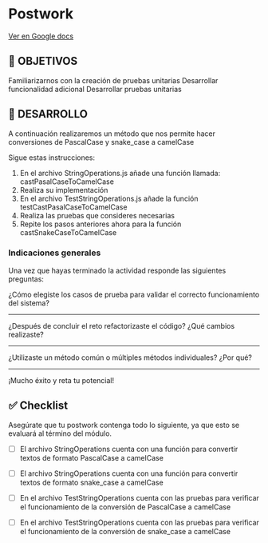 # Postwork

[Ver en Google docs](https://docs.google.com/document/d/1ZwlNDhdgf7YFQYSA6xpMpyRFv_yBPLQnY2CCmy11srY/edit?usp=sharing)


## 🎯 OBJETIVOS

Familiarizarnos con la creación de pruebas unitarias
Desarrollar funcionalidad adicional 
Desarrollar pruebas unitarias

## 🚀 DESARROLLO

A continuación realizaremos un método que nos permite hacer conversiones de PascalCase y snake_case a camelCase

Sigue estas instrucciones:

1. En el archivo StringOperations.js añade una función llamada: castPasalCaseToCamelCase
1. Realiza su implementación
1. En el archivo TestStringOperations.js añade la función testCastPasalCaseToCamelCase
1. Realiza las pruebas que consideres necesarias
1. Repite los pasos anteriores ahora para la función castSnakeCaseToCamelCase

### Indicaciones generales

Una vez que hayas terminado  la actividad responde las siguientes preguntas:

¿Cómo elegiste los casos de prueba para validar el correcto funcionamiento del sistema?
_________________________________________________________________________________________________________________________________________________________________________________________________________________________________
¿Después de concluir el reto refactorizaste el código? ¿Qué cambios realizaste?
_________________________________________________________________________________________________________________________________________________________________________________________________________________________________

¿Utilizaste un método común o múltiples métodos individuales? ¿Por qué?
_________________________________________________________________________________________________________________________________________________________________________________________________________________________________

¡Mucho éxito y reta tu potencial!


## ✅ Checklist 

Asegúrate que tu postwork contenga todo lo siguiente, ya que esto se evaluará al término del módulo.

- [ ] El archivo StringOperations cuenta con una función para convertir textos de formato PascalCase a camelCase




- [ ] El archivo StringOperations cuenta con una función para convertir textos de formato snake_case a camelCase




- [ ] En el archivo TestStringOperations cuenta con las pruebas para verificar el funcionamiento de la conversión de PascalCase a camelCase




- [ ] En el archivo TestStringOperations cuenta con las pruebas para verificar el funcionamiento de la conversión de snake_case a camelCase







